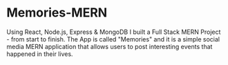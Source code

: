 # Memories-MERN
Using React, Node.js, Express &amp; MongoDB I built a Full Stack MERN Project - from start to finish. The App is called "Memories" and it is a simple social media MERN application that allows users to post interesting events that happened in their lives.
